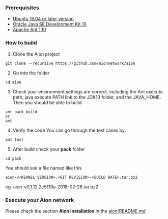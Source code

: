 ### Prerequisites

* [Ubuntu 16.04 or later version](http://releases.ubuntu.com/16.04/)
* [Oracle Java SE Development Kit 10](http://www.oracle.com/technetwork/java/javase/downloads/index.html)
* [Apache Ant 1.10](http://ant.apache.org/bindownload.cgi)

### How to build

1. Clone the Aion project
```
git clone --recursive https://github.com/aionnetwork/aion 
```

2. Go into the folder 
```
cd aion
```

3. Check your environment settings are correct, including the Ant execute path, java execute PATH link to the JDK10 folder, and the JAVA_HOME. Then you should be able to build 
```
ant pack_build
or 
ant
```
4. Verify the code
You can go through the test cases by:
```
ant test
```

5. After build
check your **pack** folder
```
cd pack
```
You should see a file named like this
```
aion-v<KERNEL VERSION>.<GIT REVISION>-<BUILD DATE>.tar.bz2
```
eg. aion-v0.1.12.2c5119a-2018-02-28.tar.bz2


### Execute your Aion network
Please check the section **Aion Installation** in the [aion/README.md](https://github.com/aionnetwork/aion/blob/master/README.md)


